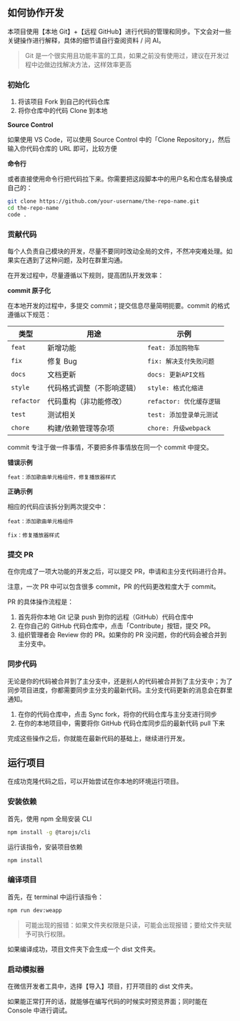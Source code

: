 ## 如何协作开发

本项目使用【本地 Git】+【远程 GitHub】进行代码的管理和同步。下文会对一些关键操作进行解释，具体的细节请自行查阅资料 / 问 AI。

> Git 是一个很实用且功能丰富的工具，如果之前没有使用过，建议在开发过程中边做边找解决方法，这样效率更高

### 初始化

1. 将该项目 Fork 到自己的代码仓库
2. 将你仓库中的代码 Clone 到本地

**Source Control**

如果使用 VS Code，可以使用 Source Control 中的「Clone Repository」，然后输入你代码仓库的 URL 即可，比较方便

**命令行**

或者直接使用命令行把代码拉下来。你需要把这段脚本中的用户名和仓库名替换成自己的：

```bash
git clone https://github.com/your-username/the-repo-name.git
cd the-repo-name
code .
```

### 贡献代码

每个人负责自己模块的开发，尽量不要同时改动全局的文件，不然冲突难处理。如果实在遇到了这种问题，及时在群里沟通。

在开发过程中，尽量遵循以下规则，提高团队开发效率：

**commit 原子化**

在本地开发的过程中，多提交 commit；提交信息尽量简明扼要。commit 的格式遵循以下规范：

| 类型       | 用途                       | 示例                     |
| ---------- | -------------------------- | ------------------------ |
| `feat`     | 新增功能                   | `feat: 添加购物车`       |
| `fix`      | 修复 Bug                   | `fix: 解决支付失败问题`  |
| `docs`     | 文档更新                   | `docs: 更新API文档`      |
| `style`    | 代码格式调整（不影响逻辑） | `style: 格式化缩进`      |
| `refactor` | 代码重构（非功能修改）     | `refactor: 优化缓存逻辑` |
| `test`     | 测试相关                   | `test: 添加登录单元测试` |
| `chore`    | 构建/依赖管理等杂项        | `chore: 升级webpack`     |

commit 专注于做一件事情，不要把多件事情放在同一个 commit 中提交。

**错误示例**

```text
feat：添加歌曲单元格组件，修复播放器样式
```

**正确示例**

相应的代码应该拆分到两次提交中：

```text
feat：添加歌曲单元格组件
```

```text
fix：修复播放器样式
```

### 提交 PR

在你完成了一项大功能的开发之后，可以提交 PR，申请和主分支代码进行合并。

注意，一次 PR 中可以包含很多 commit，PR 的代码更改粒度大于 commit。

PR 的具体操作流程是：

1. 首先将你本地 Git 记录 push 到你的远程（GitHub）代码仓库中
2. 在你自己的 GitHub 代码仓库中，点击「Contribute」按钮，提交 PR。
3. 组织管理者会 Review 你的 PR。如果你的 PR 没问题，你的代码会被合并到主分支中。

### 同步代码

无论是你的代码被合并到了主分支中，还是别人的代码被合并到了主分支中；为了同步项目进度，你都需要同步主分支的最新代码。主分支代码更新的消息会在群里通知。

1. 在你的代码仓库中，点击 Sync fork，将你的代码仓库与主分支进行同步
2. 在你的本地项目中，需要将你 GitHub 代码仓库同步后的最新代码 pull 下来

完成这些操作之后，你就能在最新代码的基础上，继续进行开发。

## 运行项目

在成功克隆代码之后，可以开始尝试在你本地的环境运行项目。

### 安装依赖

首先，使用 npm 全局安装 CLI

```bash
npm install -g @tarojs/cli
```

运行该指令，安装项目依赖

```bash
npm install
```

### 编译项目

首先，在 terminal 中运行该指令：

```bash
npm run dev:weapp
```

> 可能出现的报错：如果文件夹权限是只读，可能会出现报错；要给文件夹赋予可执行权限。

如果编译成功，项目文件夹下会生成一个 dist 文件夹。

### 启动模拟器

在微信开发者工具中，选择【导入】项目，打开项目的 dist 文件夹。

如果能正常打开的话，就能够在编写代码的时候实时预览界面；同时能在 Console 中进行调试。

